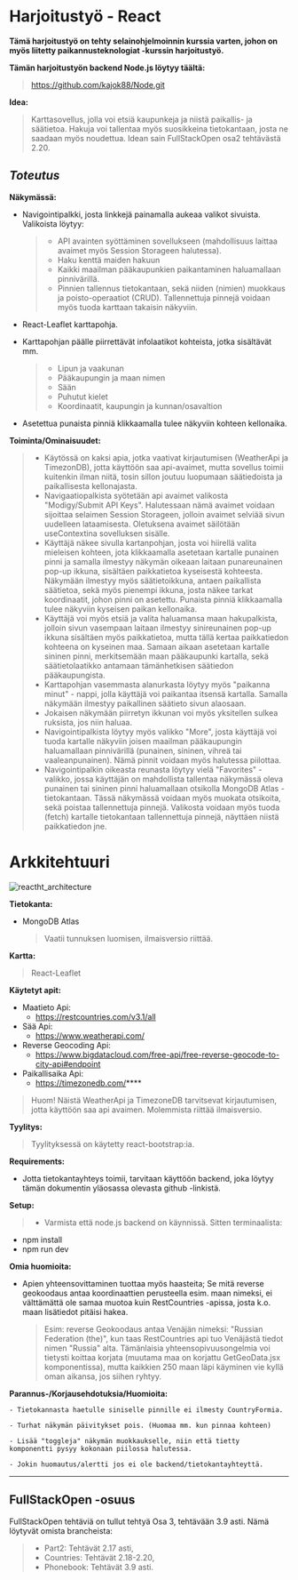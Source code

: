 # Harjoitustyö - React

**Tämä harjoitustyö on tehty selainohjelmoinnin kurssia varten, johon on myös liitetty paikannusteknologiat -kurssin harjoitustyö.**

**Tämän harjoitustyön backend Node.js löytyy täältä:**

> https://github.com/kajok88/Node.git

**Idea:**

> Karttasovellus, jolla voi etsiä kaupunkeja ja niistä paikallis- ja säätietoa. Hakuja voi tallentaa myös suosikkeina tietokantaan, josta ne saadaan myös noudettua. Idean sain FullStackOpen osa2 tehtävästä 2.20.

## *Toteutus*

**Näkymässä:**

- Navigointipalkki, josta linkkejä painamalla aukeaa valikot sivuista. Valikoista löytyy:

  > - API avainten syöttäminen sovellukseen (mahdollisuus laittaa avaimet myös Session Storageen halutessa).
  > - Haku kenttä maiden hakuun
  > - Kaikki maailman pääkaupunkien paikantaminen haluamallaan pinnivärillä.
  > - Pinnien tallennus tietokantaan, sekä niiden (nimien) muokkaus ja poisto-operaatiot (CRUD). Tallennettuja pinnejä voidaan myös tuoda karttaan takaisin näkyviin.
  >
- React-Leaflet karttapohja.
- Karttapohjan päälle piirrettävät infolaatikot kohteista, jotka sisältävät mm.

  > - Lipun ja vaakunan
  > - Pääkaupungin ja maan nimen
  > - Sään
  > - Puhutut kielet
  > - Koordinaatit, kaupungin ja kunnan/osavaltion
  >
- Asetettua punaista pinniä klikkaamalla tulee näkyviin kohteen kellonaika.

**Toiminta/Ominaisuudet:**

> - Käytössä on kaksi apia, jotka vaativat kirjautumisen (WeatherApi ja TimezonDB), jotta käyttöön saa api-avaimet, mutta sovellus toimii kuitenkin ilman niitä, tosin sillon joutuu luopumaan säätiedoista ja paikallisesta kellonajasta.
> - Navigaatiopalkista syötetään api avaimet valikosta
>   "Modigy/Submit API Keys". Halutessaan nämä avaimet voidaan sijoittaa selaimen Session Storageen, jolloin avaimet selviää sivun uudelleen lataamisesta. Oletuksena avaimet säilötään useContextina sovelluksen sisälle.
> - Käyttäjä näkee sivulla kartanpohjan, josta voi hiirellä valita mieleisen kohteen, jota klikkaamalla asetetaan kartalle punainen pinni ja samalla ilmestyy näkymän oikeaan laitaan punareunainen pop-up ikkuna, sisältäen paikkatietoa kyseisestä kohteesta. Näkymään ilmestyy myös säätietoikkuna, antaen paikallista säätietoa, sekä myös pienempi ikkuna, josta näkee tarkat koordinaatit, johon pinni on asetettu. Punaista pinniä klikkaamalla tulee näkyviin kyseisen paikan kellonaika.
> - Käyttäjä voi myös etsiä ja valita haluamansa maan hakupalkista, jolloin sivun vasempaan laitaan ilmestyy sinireunainen pop-up ikkuna sisältäen myös paikkatietoa, mutta tällä kertaa paikkatiedon kohteena on kyseinen maa. Samaan aikaan asetetaan kartalle sininen pinni, merkitsemään maan pääkaupunki kartalla, sekä säätietolaatikko antamaan tämänhetkisen säätiedon pääkaupungista.
> - Karttapohjan vasemmasta alanurkasta löytyy myös "paikanna minut" - nappi, jolla käyttäjä voi paikantaa itsensä kartalla. Samalla näkymään ilmestyy paikallinen säätieto sivun alaosaan.
> - Jokaisen näkymään piirretyn ikkunan voi myös yksitellen sulkea ruksista, jos niin haluaa.
> - Navigointipalkista löytyy myös valikko "More", josta käyttäjä voi tuoda kartalle näkyviin joisen maailman pääkaupungin haluamallaan pinnivärillä (punainen, sininen, vihreä tai vaaleanpunainen). Nämä pinnit voidaan myös halutessa piilottaa.
> - Navigointipalkin oikeasta reunasta löytyy vielä "Favorites" -valikko, jossa käyttäjän on mahdollista tallentaa näkymässä oleva punainen tai sininen pinni haluamallaan otsikolla MongoDB Atlas -tietokantaan. Tässä näkymässä voidaan myös muokata otsikoita, sekä poistaa tallennettuja pinnejä. Valikosta voidaan myös tuoda (fetch) kartalle tietokantaan tallennettuja pinnejä, näyttäen niistä paikkatiedon jne.

# Arkkitehtuuri

![reactht_architecture](https://github.com/kajok88/React/assets/102037428/b5b05d53-dbb5-47e0-9bd4-e2f170b67030)

**Tietokanta:**

- MongoDB Atlas
  > Vaatii tunnuksen luomisen, ilmaisversio riittää.
  >

**Kartta:**

> React-Leaflet

**Käytetyt apit:**

- Maatieto Api:
  - https://restcountries.com/v3.1/all
- Sää Api:
  - https://www.weatherapi.com/
- Reverse Geocoding Api:
  - https://www.bigdatacloud.com/free-api/free-reverse-geocode-to-city-api#endpoint
- Paikallisaika Api:
  - https://timezonedb.com/****

> Huom! Näistä WeatherApi ja TimezoneDB tarvitsevat kirjautumisen, jotta käyttöön saa api avaimen. Molemmista riittää ilmaisversio.

**Tyylitys:**

> Tyylityksessä on käytetty react-bootstrap:ia.

**Requirements:**

- Jotta tietokantayhteys toimii, tarvitaan käyttöön backend, joka löytyy tämän dokumentin yläosassa olevasta github -linkistä.

**Setup:**

> - Varmista että node.js backend on käynnissä. Sitten terminaalista:

- npm install
- npm run dev

**Omia huomioita:**

- Apien yhteensovittaminen tuottaa myös haasteita; Se mitä reverse geokoodaus antaa koordinaattien perusteella esim. maan nimeksi, ei välttämättä ole samaa muotoa kuin RestCountries -apissa, josta k.o. maan lisätiedot pitäisi hakea.
  > Esim:
  > reverse Geokoodaus antaa Venäjän nimeksi: "Russian Federation (the)",
  > kun taas RestCountries api tuo Venäjästä tiedot nimen "Russia" alta.
  > Tämänlaisia yhteensopivuusongelmia voi tietysti koittaa korjata (muutama maa on
  > korjattu GetGeoData.jsx komponentissa), mutta kaikkien 250 maan läpi käyminen vie
  > kyllä oman aikansa, jos siihen ryhtyy.
  >

**Parannus-/Korjausehdotuksia/Huomioita:**

    - Tietokannasta haetulle siniselle pinnille ei ilmesty CountryFormia.

    - Turhat näkymän päivitykset pois. (Huomaa mm. kun pinnaa kohteen)

    - Lisää "toggleja" näkymän muokkaukselle, niin että tietty
	komponentti pysyy kokonaan piilossa halutessa.

    - Jokin huomautus/alertti jos ei ole backend/tietokantayhteyttä.

---

## FullStackOpen -osuus

FullStackOpen tehtäviä on tullut tehtyä Osa 3, tehtävään 3.9 asti. Nämä löytyvät omista brancheista:

> - Part2: Tehtävät 2.17 asti,
> - Countries: Tehtävät 2.18-2.20,
> - Phonebook: Tehtävät 3.9 asti.
